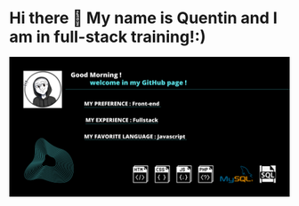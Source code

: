 <h1>Hi there 👋 My name is Quentin and I am in full-stack training!:)</h1>

![img](https://github.com/Quentin70200/Quentin70200/blob/main/img.git/Good%20Morning%20!%20welcome%20in%20my%20GitHub.png)

<!--
**Quentin70200/Quentin70200** is a ✨ _special_ ✨ repository because its `README.md` (this file) appears on your GitHub profile.

Here are some ideas to get you started:

- 🔭 I’m currently working on ...
- 🌱 I’m currently learning ...
- 👯 I’m looking to collaborate on ...
- 🤔 I’m looking for help with ...
- 💬 Ask me about ...
- 📫 How to reach me: ...
- 😄 Pronouns: ...
- ⚡ Fun fact: ...
-->

